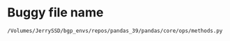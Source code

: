 # Buggy file name

```text
/Volumes/JerrySSD/bgp_envs/repos/pandas_39/pandas/core/ops/methods.py
```
